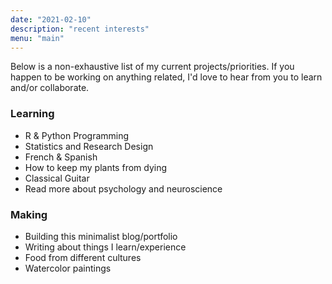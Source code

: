 ```yaml
---
date: "2021-02-10"
description: "recent interests"
menu: "main"
---
```


Below is a non-exhaustive list of my current projects/priorities. If you happen to be working on anything related, I'd love to hear from you to learn and/or collaborate. 

### Learning

- R & Python Programming
- Statistics and Research Design
- French & Spanish
- How to keep my plants from dying
- Classical Guitar 
- Read more about psychology and neuroscience


### Making

- Building this minimalist blog/portfolio
- Writing about things I learn/experience
- Food from different cultures
- Watercolor paintings

